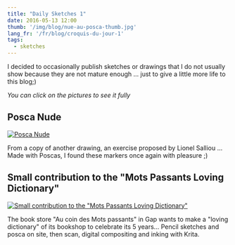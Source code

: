 ```yaml
---
title: "Daily Sketches 1"
date: 2016-05-13 12:00
thumb: '/img/blog/nue-au-posca-thumb.jpg'
lang_fr: '/fr/blog/croquis-du-jour-1'
tags:
  - sketches
---
```


I decided to occasionally publish sketches or drawings that I do not usually show  because they are not mature enough ... just to give a little more life to this blog;)

*You can click on the pictures to see it fully*

## Posca Nude

[![Posca Nude](/img/blog/nue-au-posca-thumb.jpg)](/img/blog/nue-au-posca.jpg)

From a copy of another drawing, an exercise proposed by Lionel Salliou ... Made with Poscas, I found these markers once again with pleasure ;)

## Small contribution to the "Mots Passants Loving Dictionary"

[![Small contribution to the "Mots Passants Loving Dictionary"](/img/blog/mots-passants-helene-12mai2016-thumb.jpg)](/img/blog/mots-passants-helene-12mai2016.jpg)

The book store "Au coin des Mots passants" in Gap wants to make a "loving dictionary" of its bookshop to celebrate its 5 years…
Pencil sketches and posca on site, then scan, digital compositing and inking with Krita.
